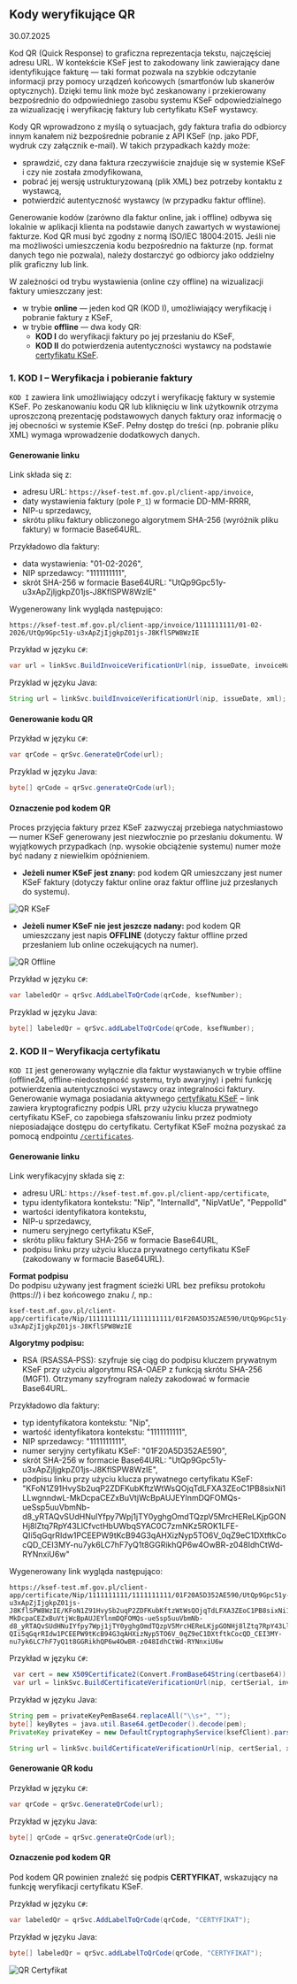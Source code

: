 ## Kody weryfikujące QR
30.07.2025

Kod QR (Quick Response) to graficzna reprezentacja tekstu, najczęściej adresu URL. W kontekście KSeF jest to zakodowany link zawierający dane identyfikujące fakturę — taki format pozwala na szybkie odczytanie informacji przy pomocy urządzeń końcowych (smartfonów lub skanerów optycznych). Dzięki temu link może być zeskanowany i przekierowany bezpośrednio do odpowiedniego zasobu systemu KSeF odpowiedzialnego za wizualizację i weryfikację faktury lub certyfikatu KSeF wystawcy.

Kody QR wprowadzono z myślą o sytuacjach, gdy faktura trafia do odbiorcy innym kanałem niż bezpośrednie pobranie z API KSeF (np. jako PDF, wydruk czy załącznik e-mail). W takich przypadkach każdy może:
- sprawdzić, czy dana faktura rzeczywiście znajduje się w systemie KSeF i czy nie została zmodyfikowana,
- pobrać jej wersję ustrukturyzowaną (plik XML) bez potrzeby kontaktu z wystawcą,
- potwierdzić autentyczność wystawcy (w przypadku faktur offline).

Generowanie kodów (zarówno dla faktur online, jak i offline) odbywa się lokalnie w aplikacji klienta na podstawie danych zawartych w wystawionej fakturze. Kod QR musi być zgodny z normą ISO/IEC 18004:2015. Jeśli nie ma możliwości umieszczenia kodu bezpośrednio na fakturze (np. format danych tego nie pozwala), należy dostarczyć go odbiorcy jako oddzielny plik graficzny lub link.

W zależności od trybu wystawienia (online czy offline) na wizualizacji faktury umieszczany jest:
- w trybie **online** — jeden kod QR (KOD I), umożliwiający weryfikację i pobranie faktury z KSeF,
- w trybie **offline** — dwa kody QR:
  - **KOD I** do weryfikacji faktury po jej przesłaniu do KSeF,
  - **KOD II** do potwierdzenia autentyczności wystawcy na podstawie [certyfikatu KSeF](/certyfikaty-KSeF.md).

### 1. KOD I – Weryfikacja i pobieranie faktury

```KOD I``` zawiera link umożliwiający odczyt i weryfikację faktury w systemie KSeF.
Po zeskanowaniu kodu QR lub kliknięciu w link użytkownik otrzyma uproszczoną prezentację podstawowych danych faktury oraz informację o jej obecności w systemie KSeF. Pełny dostęp do treści (np. pobranie pliku XML) wymaga wprowadzenie dodatkowych danych.

#### Generowanie linku
Link składa się z:
- adresu URL: `https://ksef-test.mf.gov.pl/client-app/invoice`,
- daty wystawienia faktury (pole `P_1`) w formacie DD-MM-RRRR,
- NIP-u sprzedawcy,
- skrótu pliku faktury obliczonego algorytmem SHA-256 (wyróżnik pliku faktury) w formacie Base64URL.

Przykładowo dla faktury:
- data wystawienia: "01-02-2026",
- NIP sprzedawcy: "1111111111",
- skrót SHA-256 w formacie Base64URL: "UtQp9Gpc51y-u3xApZjIjgkpZ01js-J8KflSPW8WzIE"

Wygenerowany link wygląda następująco:
```
https://ksef-test.mf.gov.pl/client-app/invoice/1111111111/01-02-2026/UtQp9Gpc51y-u3xApZjIjgkpZ01js-J8KflSPW8WzIE
```

Przykład w języku ```C#```:
```csharp
var url = linkSvc.BuildInvoiceVerificationUrl(nip, issueDate, invoiceHash);
```

Przyklad w języku Java:
```java
String url = linkSvc.buildInvoiceVerificationUrl(nip, issueDate, xml);
```

#### Generowanie kodu QR
Przykład w języku ```C#```:
```csharp
var qrCode = qrSvc.GenerateQrCode(url);
```

Przyklad w języku Java:
```java
byte[] qrCode = qrSvc.generateQrCode(url);
```

#### Oznaczenie pod kodem QR
Proces przyjęcia faktury przez KSeF zazwyczaj przebiega natychmiastowo — numer KSeF generowany jest niezwłocznie po przesłaniu dokumentu. W wyjątkowych przypadkach (np. wysokie obciążenie systemu) numer może być nadany z niewielkim opóźnieniem.

- **Jeżeli numer KSeF jest znany:** pod kodem QR umieszczany jest numer KSeF faktury (dotyczy faktur online oraz faktur offline już przesłanych do systemu).

![QR KSeF](qr/qr-ksef.png)

- **Jeżeli numer KSeF nie jest jeszcze nadany:** pod kodem QR umieszczany jest napis **OFFLINE** (dotyczy faktur offline przed przesłaniem lub online oczekujących na numer).

![QR Offline](qr/qr-offline.png)

Przykład w języku ```C#```:
```csharp
var labeledQr = qrSvc.AddLabelToQrCode(qrCode, ksefNumber);
```

Przyklad w języku Java:
```java
byte[] labeledQr = qrSvc.addLabelToQrCode(qrCode, ksefNumber);
```

### 2. KOD II – Weryfikacja certyfikatu

```KOD II``` jest generowany wyłącznie dla faktur wystawianych w trybie offline (offline24, offline-niedostępność systemu, tryb awaryjny) i pełni funkcję potwierdzenia autentyczności wystawcy oraz integralności faktury. Generowanie wymaga posiadania aktywnego [certyfikatu KSeF](/certyfikaty-KSeF.md) – link zawiera kryptograficzny podpis URL przy użyciu klucza prywatnego certyfikatu KSeF, co zapobiega sfałszowaniu linku przez podmioty nieposiadające dostępu do certyfikatu. Certyfikat KSeF można pozyskać za pomocą endpointu [`/certificates`](https://ksef-test.mf.gov.pl/docs/v2/index.html#tag/Certyfikaty/paths/~1api~1v2~1certificates~1enrollments/post).

#### Generowanie linku

Link weryfikacyjny składa się z:
- adresu URL: `https://ksef-test.mf.gov.pl/client-app/certificate`,
- typu identyfikatora kontekstu: "Nip", "InternalId", "NipVatUe", "PeppolId"
- wartości identyfikatora kontekstu,
- NIP-u sprzedawcy,
- numeru seryjnego certyfikatu KSeF,
- skrótu pliku faktury SHA-256 w formacie Base64URL,
- podpisu linku przy użyciu klucza prywatnego certyfikatu KSeF (zakodowany w formacie Base64URL).

**Format podpisu**  
Do podpisu używany jest fragment ścieżki URL bez prefiksu protokołu (https://) i bez końcowego znaku /, np.:
```
ksef-test.mf.gov.pl/client-app/certificate/Nip/1111111111/1111111111/01F20A5D352AE590/UtQp9Gpc51y-u3xApZjIjgkpZ01js-J8KflSPW8WzIE
```

**Algorytmy podpisu:**  
* RSA (RSASSA‑PSS): szyfruje się ciąg do podpisu kluczem prywatnym KSeF przy użyciu algorytmu RSA-OAEP z funkcją skrótu SHA-256 (MGF1). Otrzymany szyfrogram należy zakodować w formacie Base64URL.


Przykładowo dla faktury:
- typ identyfikatora kontekstu: "Nip",
- wartość identyfikatora kontekstu: "1111111111",
- NIP sprzedawcy: "1111111111",
- numer seryjny certyfikatu KSeF: "01F20A5D352AE590",
- skrót SHA-256 w formacie Base64URL: "UtQp9Gpc51y-u3xApZjIjgkpZ01js-J8KflSPW8WzIE",
- podpisu linku przy użyciu klucza prywatnego certyfikatu KSeF: "KFoN1Z91HvySb2uqP2ZDFKubKftzWtWsQOjqTdLFXA3ZEoC1PB8sixNi1LLwgnndwL-MkDcpaCEZxBuVtjWcBpAUJEYlnmDQFOMQs-ueSsp5uuVbmNb-d8_yRTAQvSUdHNuIYfpy7Wpj1jTY0yghgOmdTQzpV5MrcHEReLKjpGONHj8lZtq7RpY43LlCfvctHbUWbqSYAC0C7zmNKz5ROK1LFE-QIi5qGqrRIdw1PCEEPW9tKcB94G3qAHXizNyp5TO6V_0qZ9eC1DXtftkCocQD_CEI3MY-nu7yk6LC7hF7yQ1t8GGRikhQP6w4OwBR-z048IdhCtWd-RYNnxiU6w"

Wygenerowany link wygląda następująco:

```
https://ksef-test.mf.gov.pl/client-app/certificate/Nip/1111111111/1111111111/01F20A5D352AE590/UtQp9Gpc51y-u3xApZjIjgkpZ01js-J8KflSPW8WzIE/KFoN1Z91HvySb2uqP2ZDFKubKftzWtWsQOjqTdLFXA3ZEoC1PB8sixNi1LLwgnndwL-MkDcpaCEZxBuVtjWcBpAUJEYlnmDQFOMQs-ueSsp5uuVbmNb-d8_yRTAQvSUdHNuIYfpy7Wpj1jTY0yghgOmdTQzpV5MrcHEReLKjpGONHj8lZtq7RpY43LlCfvctHbUWbqSYAC0C7zmNKz5ROK1LFE-QIi5qGqrRIdw1PCEEPW9tKcB94G3qAHXizNyp5TO6V_0qZ9eC1DXtftkCocQD_CEI3MY-nu7yk6LC7hF7yQ1t8GGRikhQP6w4OwBR-z048IdhCtWd-RYNnxiU6w
```

Przykład w języku ```C#```:
```csharp
 var cert = new X509Certificate2(Convert.FromBase64String(certbase64));
 var url = linkSvc.BuildCertificateVerificationUrl(nip, certSerial, invoiceHash, cert, privateKey);
```

Przykład w języku Java:
```java
String pem = privateKeyPemBase64.replaceAll("\\s+", "");
byte[] keyBytes = java.util.Base64.getDecoder().decode(pem);
PrivateKey privateKey = new DefaultCryptographyService(ksefClient).parsePrivateKeyFromPem(keyBytes);

String url = linkSvc.buildCertificateVerificationUrl(nip, certSerial, xml, privateKey);
```

#### Generowanie QR kodu
Przykład w języku ```C#```:
```csharp
var qrCode = qrSvc.GenerateQrCode(url);
```

Przykład w języku Java:
```java
byte[] qrCode = qrSvc.generateQrCode(url);
```

#### Oznaczenie pod kodem QR

Pod kodem QR powinien znaleźć się podpis **CERTYFIKAT**, wskazujący na funkcję weryfikacji certyfikatu KSeF.

Przykład w języku ```C#```:
```csharp
var labeledQr = qrSvc.AddLabelToQrCode(qrCode, "CERTYFIKAT");
```

Przykład w języku Java:
```java
byte[] labeledQr = qrSvc.addLabelToQrCode(qrCode, "CERTYFIKAT");
```

![QR  Certyfikat](qr/qr-cert.png)